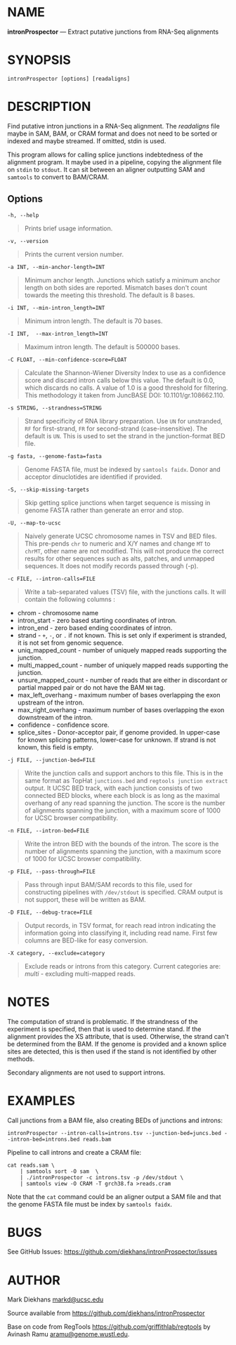 NAME
====

**intronProspector** — Extract putative junctions from RNA-Seq alignments

SYNOPSIS
========

`intronProspector [options] [readaligns]`

DESCRIPTION
===========

Find putative intron junctions in a RNA-Seq alignment. The *readaligns* file maybe in SAM, BAM, or CRAM format and does not need to be sorted or indexed and maybe streamed. If omitted, stdin is used.

This program allows for calling splice junctions indebtedness of the alignment program.  It maybe used in a pipeline, copying the alignment file on `stdin` to `stdout`.  It can sit between an aligner outputting SAM and `samtools` to convert to BAM/CRAM.

Options
-------

`-h, --help`

> Prints brief usage information.

`-v, --version`

> Prints the current version number.

`-a INT, --min-anchor-length=INT`

> Minimum anchor length. Junctions which satisfy a minimum anchor length on both sides are reported.  Mismatch bases don't count towards the meeting this threshold.  The default is 8 bases.

`-i INT, --min-intron_length=INT`

> Minimum intron length. The default is 70 bases.

`-I INT,  --max-intron_length=INT`

> Maximum intron length. The default is 500000 bases.

`-C FLOAT, --min-confidence-score=FLOAT`

> Calculate the Shannon-Wiener Diversity Index to use as a confidence score and discard intron calls below this value.  The default is 0.0, which discards no calls. A value of 1.0 is a good threshold for filtering. This methodology it taken from JuncBASE DOI: 10.1101/gr.108662.110.

`-s STRING, --strandness=STRING`

> Strand specificity of RNA library preparation.  Use `UN` for unstranded, `RF` for first-strand, `FR` for second-strand (case-insensitive).  The default is `UN`.  This is used to set the strand in the junction-format BED file.

`-g fasta, --genome-fasta=fasta`

> Genome FASTA file, must be indexed by `samtools faidx`.  Donor and acceptor dinuclotides are identified if provided. 

`-S, --skip-missing-targets`

> Skip getting splice junctions when target sequence is missing in genome FASTA rather than generate an error and stop.

`-U, --map-to-ucsc`

> Naively generate UCSC chromosome names in TSV and BED files.  This pre-pends `chr` to numeric and X/Y names and change `MT` to `chrMT`, other name are not modified.  This will not produce the correct results for other sequences such as alts, patches, and unmapped sequences.  It does not modify records passed through (-p).

`-c FILE, --intron-calls=FILE`

> Write a tab-separated values (TSV) file, with the junctions calls.  It will contain the following columns :
* chrom - chromosome name
* intron_start - zero based starting coordinates of intron.
* intron_end - zero based ending coordinates of intron.
* strand - `+`, `-`, or `.` if not known.  This is set only if experiment is stranded, it is not set from genomic sequence.
* uniq_mapped_count - number of uniquely mapped reads supporting the junction.
* multi_mapped_count - number of uniquely mapped reads supporting the junction.
* unsure_mapped_count - number of reads that are either in discordant or partial mapped pair or do not have the BAM `NH` tag.
* max_left_overhang - maximum number of bases overlapping the exon upstream of the intron.
* max_right_overhang - maximum number of bases overlapping the exon downstream of the intron.
* confidence - confidence score.
* splice_sites - Donor-acceptor pair, if genome provided. In upper-case for known splicing patterns, lower-case for unknown.  If strand is not known, this field is empty.

`-j FILE, --junction-bed=FILE`

> Write the junction calls and support anchors to this file.  This is in the same format as TopHat `junctions.bed` and `regtools junction extract` output.  It UCSC BED track, with each junction consists of two connected BED blocks, where each block is as long as the maximal overhang of any read spanning the junction. The score is the number of alignments spanning the junction, with a maximum score of 1000 for UCSC browser compatibility.

`-n FILE, --intron-bed=FILE`

> Write the intron BED with the bounds of the intron. The score is the number of alignments spanning the junction, with a maximum score of 1000 for UCSC browser compatibility.

`-p FILE, --pass-through=FILE`

> Pass through input BAM/SAM records to this file, used for constructing pipelines with `/dev/stdout` is specified.  CRAM output is not support, these will be written as BAM.

`-D FILE, --debug-trace=FILE`

> Output records, in TSV format, for reach read intron indicating the information going into classifying it, including read name.  First few columns are BED-like for easy conversion.

`-X category, --exclude=category`

> Exclude reads or introns from this category.  Current categories are:
> *multi* - excluding multi-mapped reads.

NOTES
=====
The computation of strand is problematic.  If the strandness of the experiment is specified, then that is used to determine stand.  If the alignment provides the XS attribute, that is used.  Otherwise, the strand can't be determined from the BAM.  If the genome is provided and a known splice sites are detected, this is then used if the stand is not identified by other methods.

Secondary alignments are not used to support introns.

EXAMPLES
========

Call junctions from a BAM file, also creating BEDs of junctions and introns:
```
intronProspector --intron-calls=introns.tsv --junction-bed=juncs.bed --intron-bed=introns.bed reads.bam
```

Pipeline to call introns and create a CRAM file:
```
cat reads.sam \
    | samtools sort -O sam  \
    | ./intronProspector -c introns.tsv -p /dev/stdout \
    | samtools view -O CRAM -T grch38.fa >reads.cram
```
Note that the `cat` command could be an aligner output a SAM file and that the genome FASTA file must be index by `samtools faidx`.


BUGS
====

See GitHub Issues: <https://github.com/diekhans/intronProspector/issues>

AUTHOR
======

Mark Diekhans <markd@ucsc.edu>

Source available from <https://github.com/diekhans/intronProspector>

Base on code from RegTools <https://github.com/griffithlab/regtools>
by Avinash Ramu <aramu@genome.wustl.edu>.

